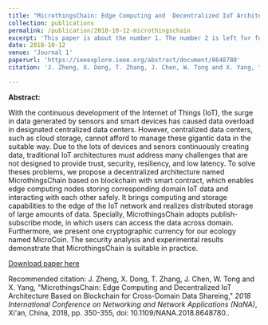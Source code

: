 ```yaml
---
title: "MicrothingsChain: Edge Computing and  Decentralized IoT Architecture Based on Blockchain for Cross-domain Data  Sharing"
collection: publications
permalink: /publication/2018-10-12-microthingschain
excerpt: 'This paper is about the number 1. The number 2 is left for future work.'
date: 2018-10-12
venue: 'Journal 1'
paperurl: 'https://ieeexplore.ieee.org/abstract/document/8648780'
citation: 'J. Zheng, X. Dong, T. Zhang, J. Chen, W. Tong and X. Yang, "MicrothingsChain: Edge Computing and Decentralized IoT Architecture Based on Blockchain for Cross-Domain Data Shareing," 2018 International Conference on Networking and Network Applications (NaNA), Xi'an, China, 2018, pp. 350-355, doi: 10.1109/NANA.2018.8648780.'

---
```


**Abstract:**

With the continuous development of the Internet of Things (IoT), the surge in data generated by sensors and smart devices has caused data overload in designated centralized data centers. However, centralized data centers, such as cloud storage, cannot afford to manage these gigantic data in the suitable way. Due to the lots of devices and senors continuously creating data, traditional IoT architectures must address many challenges that are not designed to provide trust, security, resiliency, and low latency. To solve theses problems, we propose a decentralized architecture named MicrothingsChain based on blockchain with smart contract, which enables edge computing nodes storing corresponding domain IoT data and interacting with each other safely. It brings computing and storage capabilities to the edge of the IoT network and realizes distributed storage of large amounts of data. Specially, MicrothingsChain adopts publish-subscribe mode, in which users can access the data across domain. Furthermore, we present one cryptographic currency for our ecology named MicroCoin. The security analysis and experimental results demonstrate that MicrothingsChain is suitable in practice.

[Download paper here](https://ieeexplore.ieee.org/abstract/document/8648780)

Recommended citation: J. Zheng, X. Dong, T. Zhang, J. Chen, W. Tong and X. Yang, "MicrothingsChain: Edge Computing and Decentralized IoT Architecture Based on Blockchain for Cross-Domain Data Shareing," *2018 International Conference on Networking and Network Applications (NaNA)*, Xi'an, China, 2018, pp. 350-355, doi: 10.1109/NANA.2018.8648780..

